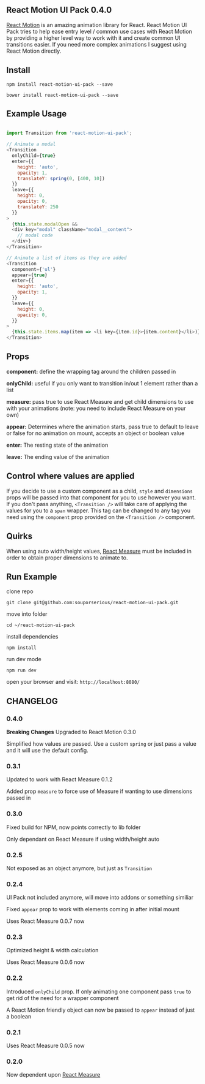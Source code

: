 ## React Motion UI Pack 0.4.0

[React Motion](https://github.com/chenglou/react-motion) is an amazing animation library for React. React Motion UI Pack tries to help ease entry level / common use cases with React Motion by providing a higher level way to work with it and create common UI transitions easier. If you need more complex animations I suggest using React Motion directly.

## Install

`npm install react-motion-ui-pack --save`

`bower install react-motion-ui-pack --save`

## Example Usage

```js

import Transition from 'react-motion-ui-pack';

// Animate a modal
<Transition
  onlyChild={true}
  enter={{
    height: 'auto',
    opacity: 1,
    translateY: spring(0, [400, 10])
  }}
  leave={{
    height: 0,
    opacity: 0,
    translateY: 250
  }}
>
  {this.state.modalOpen &&
  <div key="modal" className="modal__content">
    // modal code
  </div>}
</Transition>

// Animate a list of items as they are added
<Transition
  component={'ul'}
  appear={true}
  enter={{
    height: 'auto',
    opacity: 1,
  }}
  leave={{
    height: 0,
    opacity: 0,
  }}
>  
  {this.state.items.map(item => <li key={item.id}>{item.content}</li>)}
</Transition>
```

## Props
**component:** define the wrapping tag around the children passed in

**onlyChild:** useful if you only want to transition in/out 1 element rather than a list

**measure:** pass true to use React Measure and get child dimensions to use with your animations (note: you need to include React Measure on your own)

**appear:** Determines where the animation starts, pass true to default to leave or false for no animation on mount, accepts an object or boolean value

**enter:** The resting state of the animation

**leave:** The ending value of the animation

## Control where values are applied
If you decide to use a custom component as a child, `style` and `dimensions` props will be passed into that component for you to use however you want. If you don't pass anything, `<Transition />` will take care of applying the values for you to a `span` wrapper. This tag can be changed to any tag you need using the `component` prop provided on the `<Transition />` component.

## Quirks
When using auto width/height values, [React Measure](https://github.com/souporserious/react-measure) must be included in order to obtain proper dimensions to animate to.

## Run Example

clone repo

`git clone git@github.com:souporserious/react-motion-ui-pack.git`

move into folder

`cd ~/react-motion-ui-pack`

install dependencies

`npm install`

run dev mode

`npm run dev`

open your browser and visit: `http://localhost:8080/`

## CHANGELOG
### 0.4.0
**Breaking Changes**
Upgraded to React Motion 0.3.0

Simplified how values are passed. Use a custom `spring` or just pass a value and it will use the default config.


### 0.3.1
Updated to work with React Measure 0.1.2

Added prop `measure` to force use of Measure if wanting to use dimensions passed in

### 0.3.0
Fixed build for NPM, now points correctly to lib folder

Only dependant on React Measure if using width/height auto

### 0.2.5
Not exposed as an object anymore, but just as `Transition`

### 0.2.4
UI Pack not included anymore, will move into addons or something similiar

Fixed `appear` prop to work with elements coming in after initial mount

Uses React Measure 0.0.7 now

### 0.2.3
Optimized height & width calculation

Uses React Measure 0.0.6 now

### 0.2.2
Introduced `onlyChild` prop. If only animating one component pass `true` to get rid of the need for a wrapper component

A React Motion friendly object can now be passed to `appear` instead of just a boolean

### 0.2.1
Uses React Measure 0.0.5 now

### 0.2.0
Now dependent upon [React Measure](https://github.com/souporserious/react-measure)